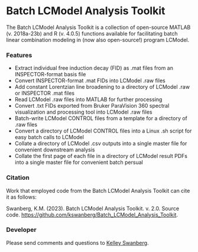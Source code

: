 # Batch LCModel Analysis Toolkit
The Batch LCModel Analysis Toolkit is a collection of open-source MATLAB (v. 2018a-23b) and R (v. 4.0.5) functions available for facilitating batch linear combination modeling in (now also open-source!) program LCModel. 

### Features
- Extract individual free induction decay (FID) as .mat files from an INSPECTOR-format basis file
- Convert INSPECTOR-format .mat FIDs into LCModel .raw files
- Add constant Lorentzian line broadening to a directory of LCModel .raw or INSPECTOR .mat files
- Read LCModel .raw files into MATLAB for further processing 
- Convert .txt FIDs exported from Bruker ParaVision 360 spectral visualization and processing tool into LCModel .raw files
- Batch-write LCModel CONTROL files from a template for a directory of .raw files
- Convert a directory of LCModel CONTROL files into a Linux .sh script for easy batch calls to LCModel 
- Collate a directory of LCModel .csv outputs into a single master file for convenient downstream analysis 
- Collate the first page of each file in a directory of LCModel result PDFs into a single master file for convenient batch persual 

### Citation 

Work that employed code from the Batch LCModel Analysis Toolkit can cite it as follows: 

Swanberg, K.M. (2023). Batch LCModel Analysis Toolkit. v. 2.0. Source code. https://github.com/kswanberg/Batch_LCModel_Analysis_Toolkit. 


### Developer

Please send comments and questions to [Kelley Swanberg](mailto:k.swanberg@columbia.edu). 
